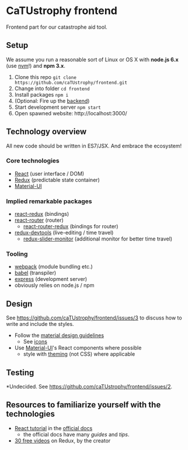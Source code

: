 # CaTUstrophy frontend
Frontend part for our catastrophe aid tool. 

## Setup

We assume you run a reasonable sort of Linux or OS X with **node.js 6.x** (use [nvm](https://github.com/creationix/nvm)!) and **npm 3.x**. 

1. Clone this repo 
`git clone https://github.com/caTUstrophy/frontend.git`
2. Change into folder
`cd frontend`
3. Install packages
`npm i`
4. (Optional: Fire up the [backend](https://github.com/caTUstrophy/backend))
5. Start development server
`npm start`
6. Open spawned website: http://localhost:3000/


## Technology overview
All new code should be written in ES7/JSX. And embrace the ecosystem!

### Core technologies
- [React](http://facebook.github.io/react/) (user interface / DOM)
- [Redux](http://redux.js.org/) (predictable state container)
- [Material-UI](http://www.material-ui.com/)

### Implied remarkable packages

- [react-redux](http://redux.js.org/docs/basics/UsageWithReact.html) (bindings)
- [react-router](https://github.com/reactjs/react-router) (router)
    - [react-router-redux](https://github.com/reactjs/react-router-redux) (bindings for router)
- [redux-devtools](https://github.com/gaearon/redux-devtools) (live-editing / time travel)
    - [redux-slider-monitor](https://github.com/calesce/redux-slider-monitor) (additional monitor for better time travel)
    
### Tooling

- [webpack](https://webpack.github.io/) (module bundling etc.)
- [babel](http://babeljs.io/) (transpiler)
- [express](http://expressjs.com/) (development server)
- obviously relies on node.js / npm



## Design
See https://github.com/caTUstrophy/frontend/issues/3 to discuss how to write and include the styles.

- Follow the [material design guidelines](https://www.google.com/design/spec/material-design/introduction.html)
    - See [icons](https://design.google.com/icons/)
- Use [Material-UI](http://www.material-ui.com/)'s React components where possible
    - style with [theming](http://www.material-ui.com/#/customization/themes) (not CSS) where applicable

## Testing
*Undecided.
See https://github.com/caTUstrophy/frontend/issues/2.

## Resources to familiarize yourself with the technologies
- [React tutorial](http://facebook.github.io/react/docs/tutorial.html) in the [official docs](http://facebook.github.io/react/docs/top-level-api.html)
    - the official docs have many *guides* and *tips*.
- [30 free videos](https://egghead.io/series/getting-started-with-redux) on Redux, by the creator